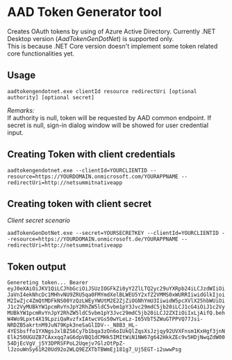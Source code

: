 # AAD Token Generator tool

Creates OAuth tokens by using of Azure Active Directory.
Currently .NET Desktop version (*AadTokenGenDotNet*) is supported only.  
This is because .NET Core version doesn't implement some token related core functionalities yet.

## Usage

````
aadtokengendotnet.exe clientId resource redirectUri [optional authority] [optional secret]
````

*Remarks:*  
If authority is null, token will be requested by AAD common endpoint.
If secret is null, sign-in dialog window will be showed for user credential input.

##  Creating Token with client credentials

````
aadtokengendotnet.exe --clientId=YOURCLIENTID --resource=https://YOURDOMAIN.onmicrosoft.com/YOURAPPNAME --redirectUri=http://netsummitnativeapp
````

## Creating token with client secret

*Client secret scenario*
````
aadTokenGenDotNet.exe --secret=YOURSECRETKEY --clientId=YOURCLIENTID --resource=https://YOURDOMAIN.onmicrosoft.de/YOURAPPNAME --redirectUri=http://netsummitnativeapp
````

## Token output

``
Genereting token...
Bearer eyJ0eXAiOiJKV1QiLCJhbGciOiJSUzIOGFkZi0yY2ZlLTQ2yc29uYXRpb24iLCJzdWIiOiJaVnI4ekNhcDc1MHhvNU9ZRU5qa0FMYmdXelBLWEU5Y2xfZ2VMMS0xWURRIiwidGlkIjoiM2IwZjc4ZmQtMDFkNS00YzQzLWEyYWUtM2E2ZjZiOGNhYmU3IiwidW5pcXVlX25hbWUiOiJ1c2VyMUBkYW1pcmRvYnJpY2RhZW5ldC5vbm1pY3Jvc29mdC5jb20iLCJ1cG4iOiJ1c2VyMUBkYW1pcmRvYnJpY2RhZW5ldC5vbm1pY3Jvc29mdC5jb20iLCJ2ZXIiOiIxLjAifQ.behW4Wo9Lpxt4X19LpziQaRvzfxIAtwcVGs50wYLeLz-I65VbT5ZWuGTPPVQ77Jsi-NRDZB5akrtnM9JuN79Kpk3neSaGlIDV--_N8B3_HL-4YESbsffo1YXNgsJxlBZS6Cy7b1bqa3zOn6oIUkQlZqsXsJzjqy92UVXFnsm1KxHgf3jnNElk250UGUZB7CAxxqq7aG6dpVBQ1dCMHk5IMItWiN1NW67g642HkkZEc9v5HDjNwqZdW0054DjEcVgV_j5Y3DPRSFPoL2Uqejv7GlzOtPpZ-lJzouWnSy61R20Ud92o2WLQ9EZXTbTBWmEj181g7_Uj5EGT-i2uwwPsg
``
